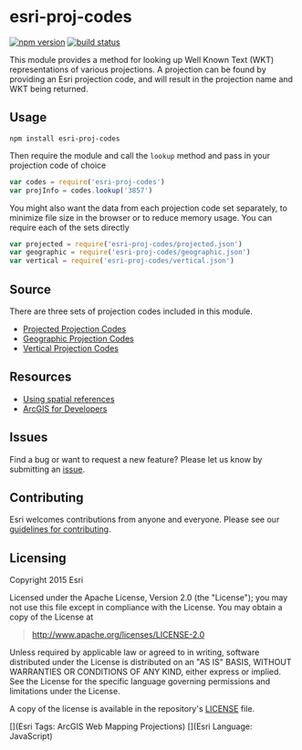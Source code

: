 # esri-proj-codes

[![npm version](https://img.shields.io/npm/v/esri-proj-codes.svg?style=flat-square)](https://www.npmjs.com/package/esri-proj-codes)
[![build status](https://img.shields.io/travis/Esri/esri-proj-codes.svg?style=flat-square)](https://travis-ci.org/Esri/esri-proj-codes)

This module provides a method for looking up Well Known Text (WKT) representations of various projections. A projection can be found by providing an Esri projection code, and will result in the projection name and WKT being returned.

##  Usage

```
npm install esri-proj-codes
```

Then require the module and call the `lookup` method and pass in your projection code of choice

```js
var codes = require('esri-proj-codes')
var projInfo = codes.lookup('3857')
```

You might also want the data from each projection code set separately, to minimize file size in the browser or to reduce memory usage. You can require each of the sets directly

```js
var projected = require('esri-proj-codes/projected.json')
var geographic = require('esri-proj-codes/geographic.json')
var vertical = require('esri-proj-codes/vertical.json')
```

## Source

There are three sets of projection codes included in this module.

* [Projected Projection Codes](http://resources.arcgis.com/en/help/arcgis-rest-api/index.html#/Projected_coordinate_systems/02r3000000vt000000/)
* [Geographic Projection Codes](http://resources.arcgis.com/en/help/arcgis-rest-api/index.html#/Geographic_coordinate_systems/02r300000105000000/)
* [Vertical Projection Codes](http://resources.arcgis.com/en/help/arcgis-rest-api/index.html#/Vertical_coordinate_systems/02r3000000rn000000/)

## Resources

* [Using spatial references](http://resources.arcgis.com/en/help/arcgis-rest-api/index.html#/Using_spatial_references/02r3000000qq000000/)
* [ArcGIS for Developers](http://developers.arcgis.com)

## Issues

Find a bug or want to request a new feature? Please let us know by submitting an [issue](https://github.com/Esri/esri-proj-codes/issues).

## Contributing

Esri welcomes contributions from anyone and everyone. Please see our [guidelines for contributing](https://github.com/Esri/contributing).

## Licensing

Copyright 2015 Esri

Licensed under the Apache License, Version 2.0 (the "License");
you may not use this file except in compliance with the License.
You may obtain a copy of the License at

> http://www.apache.org/licenses/LICENSE-2.0

Unless required by applicable law or agreed to in writing, software
distributed under the License is distributed on an "AS IS" BASIS,
WITHOUT WARRANTIES OR CONDITIONS OF ANY KIND, either express or implied.
See the License for the specific language governing permissions and
limitations under the License.

A copy of the license is available in the repository's [LICENSE](./license.txt) file.

[](Esri Tags: ArcGIS Web Mapping Projections)
[](Esri Language: JavaScript)
